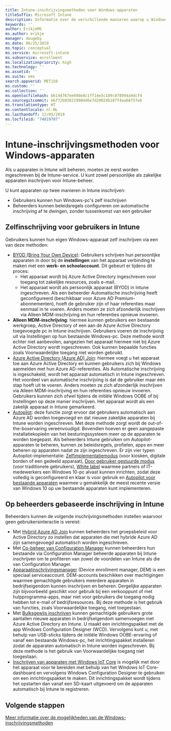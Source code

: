 ```yaml
---
title: Intune-inschrijvingsmethoden voor Windows-apparaten
titleSuffix: Microsoft Intune
description: Informatie over de verschillende manieren waarop u Windows-apparaten in Intune kunt inschrijven
keywords: ''
author: ErikjeMS
ms.author: erikje
manager: dougeby
ms.date: 06/25/2019
ms.topic: conceptual
ms.service: microsoft-intune
ms.subservice: enrollment
ms.localizationpriority: high
ms.technology: ''
ms.assetid: ''
ms.suite: ems
search.appverid: MET150
ms.custom: ''
ms.collection: ''
ms.openlocfilehash: b6144767ee69de8c1ff14e5c189c078994a9dcf4
ms.sourcegitcommit: ebf72b038219904d6e7d20024b107f4aa68f57e6
ms.translationtype: HT
ms.contentlocale: nl-NL
ms.lasthandoff: 12/05/2019
ms.locfileid: "74819707"
---
```

# <a name="intune-enrollment-methods-for-windows-devices"></a>Intune-inschrijvingsmethoden voor Windows-apparaten

Als u apparaten in Intune wilt beheren, moeten ze eerst worden ingeschreven bij de Intune-service. U kunt zowel persoonlijke als zakelijke apparaten inschrijven voor Intune-beheer. 

U kunt apparaten op twee manieren in Intune inschrijven:
- Gebruikers kunnen hun Windows-pc's zelf inschrijven 
- Beheerders kunnen beleidsregels configureren om automatische inschrijving af te dwingen, zonder tussenkomst van een gebruiker

## <a name="user-self-enrollment-in-intune"></a>Zelfinschrijving voor gebruikers in Intune

Gebruikers kunnen hun eigen Windows-apparaat zelf inschrijven via een van deze methoden:

- [BYOD (Bring Your Own Device)](https://docs.microsoft.com/intune-user-help/enroll-windows-10-device): Gebruikers schrijven hun persoonlijke apparaten in door bij de **instellingen** van het apparaat verbinding te maken met een **werk- en schoolaccount**. Dit gebeurt er tijdens dit proces:
  - Het apparaat wordt bij Azure Active Directory ingeschreven voor toegang tot zakelijke resources, zoals e-mail.
  - Het apparaat wordt als persoonlijk apparaat (BYOD) in Intune ingeschreven.
Als een beheerder Automatische inschrijving heeft geconfigureerd (beschikbaar voor Azure AD Premium-abonnementen), hoeft de gebruiker zijn of haar referenties maar eenmaal in te voeren. Anders moeten ze zich afzonderlijk inschrijven via Alleen MDM-inschrijving en hun referenties opnieuw invoeren.  
- **Alleen MDM-inschrijving**: hiermee kunnen gebruikers een bestaande werkgroep, Active Directory of een aan de Azure Active Directory toegevoegde pc in Intune inschrijven. Gebruikers voeren de inschrijving uit via Instellingen op hun bestaande Windows-pc. Deze methode wordt echter niet aanbevolen, aangezien het apparaat hiermee niet bij Azure Active Directory wordt ingeschreven. Ook kunnen bepaalde functies zoals Voorwaardelijke toegang niet worden gebruikt.
- [Azure Active Directory (Azure AD) Join](https://docs.microsoft.com/azure/active-directory/user-help/user-help-join-device-on-network): hiermee voegt u het apparaat toe aan Azure Active Directory en kunnen gebruikers zich bij Windows aanmelden met hun Azure AD-referenties. Als Automatische inschrijving is ingeschakeld, wordt het apparaat automatisch in Intune ingeschreven. Het voordeel van automatische inschrijving is dat de gebruiker maar één stap hoeft uit te voeren. Anders moeten ze zich afzonderlijk inschrijven via Alleen MDM-inschrijving en hun referenties opnieuw invoeren. Gebruikers kunnen zich ofwel tijdens de initiële Windows OOBE of bij Instellingen op deze manier inschrijven. Het apparaat wordt als een zakelijk apparaat in Intune gemarkeerd.
- [Autopilot](enrollment-autopilot.md): deze functie zorgt ervoor dat gebruikers automatisch aan Azure AD worden toegevoegd en dat nieuwe zakelijke apparaten bij Intune worden ingeschreven. Met deze methode zorgt wordt de out-of-the-boxervaring vereenvoudigd. Bovendien hoeven er geen aangepaste installatiekopieën van het besturingssysteem meer op de apparaten te worden toegepast. Als beheerders Intune gebruiken om Autopilot-apparaten te beheren, kunnen ze beleidsregels, profielen, apps en meer beheren op apparaten nadat ze zijn ingeschreven.  Er zijn vier typen Autopilot-implementatie: [Zelfimplementatiemodus](https://docs.microsoft.com/windows/deployment/windows-autopilot/self-deploying) (voor kiosken, digitale borden of een gedeeld apparaat), [Door gebruiker gestuurde modus](https://docs.microsoft.com/windows/deployment/windows-autopilot/user-driven) (voor traditionele gebruikers), [White label](https://docs.microsoft.com/windows/deployment/windows-autopilot/white-glove) waarmee partners of IT-medewerkers een Windows 10-pc alvast kunnen inrichten, zodat deze volledig is geconfigureerd en klaar is voor gebruik en [Autopilot voor bestaande apparaten](https://docs.microsoft.com/windows/deployment/windows-autopilot/existing-devices) waarmee u gemakkelijk de meest recente versie van Windows 10 op uw bestaande apparaten kunt implementeren.

## <a name="administrator-based-enrollment-in-intune"></a>Op beheerders gebaseerde inschrijving in Intune

Beheerders kunnen de volgende inschrijvingsmethoden instellen waarvoor geen gebruikersinteractie is vereist:

- Met [Hybrid Azure AD Join](https://docs.microsoft.com/windows/client-management/mdm/enroll-a-windows-10-device-automatically-using-group-policy) kunnen beheerders het groepsbeleid voor Active Directory zo instellen dat apparaten die met hybride Azure AD zijn samengevoegd automatisch worden ingeschreven. 
- Met [Co-beheer van Configuration Manager](https://docs.microsoft.com/sccm/comanage/overview) kunnen beheerders hun bestaande via Configuration Manager beheerde apparaten bij Intune inschrijven om te profiteren van zowel de voordelen van Intune als die van Configuration Manager. 
- [Apparaatinschrijvingsmanager](device-enrollment-manager-enroll.md) (Device enrollment manager, DEM) is een speciaal serviceaccount. DEM-accounts beschikken over machtigingen waarmee gemachtigde gebruikers meerdere apparaten in bedrijfseigendom kunnen inschrijven en beheren. Dergelijke apparaten zijn bijvoorbeeld geschikt voor gebruik bij een verkooppunt of met hulpprogramma-apps, maar niet voor gebruikers die toegang nodig hebben tot e-mail of bedrijfsresources. Bij deze methode is het gebruik van functies, zoals Voorwaardelijke toegang, niet toegestaan. 
- Met [Bulksgewijs inschrijven](../windows-bulk-enroll.md) kunnen gemachtigde gebruikers grote aantallen nieuwe apparaten in bedrijfseigendom samenvoegen met Azure Active Directory en Intune. U maakt een inrichtingspakket met de app Windows Configuration Designer (WCD). Vervolgens kunt u, met behulp van USB-sticks tijdens de initiële Windows OOBE-ervaring of vanaf een bestaande Windows-pc, het inrichtingspakket installeren zodat de apparaten automatisch in Intune worden ingeschreven. Bij deze methode is het gebruik van Voorwaardelijke toegang niet toegestaan. 
- [Inschrijven van apparaten met Windows IoT Core](https://docs.microsoft.com/windows/iot-core/manage-your-device/intunedeviceenrollment) is mogelijk met door het apparaat voor te bereiden met behulp van het Windows IoT Core-dashboard en vervolgens Windows Configuration Designer te gebruiken om een inrichtingspakket te maken. Dit inrichtingspakket wordt tijdens het opstarten dan vanaf een SD-kaart uitgevoerd om de apparaten automatisch bij Intune te registreren.

## <a name="next-steps"></a>Volgende stappen

[Meer informatie over de mogelijkheden van de Windows-inschrijvingsmethoden](enrollment-method-capab.md)

